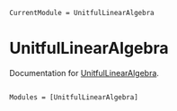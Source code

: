 ```@meta
CurrentModule = UnitfulLinearAlgebra
```

# UnitfulLinearAlgebra

Documentation for [UnitfulLinearAlgebra](https://github.com/ggebbie/UnitfulLinearAlgebra.jl).

```@index
```

```@autodocs
Modules = [UnitfulLinearAlgebra]
```
